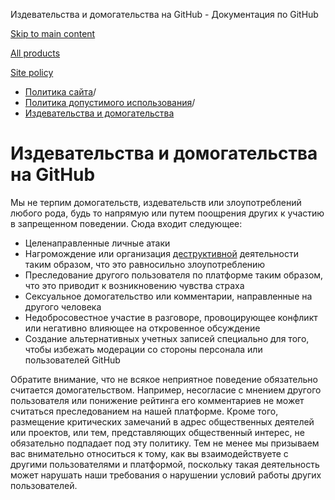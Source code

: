 Издевательства и домогательства на GitHub - Документация по GitHub

[Skip to main content](#main-content)

[All products](/ru)

[Site policy](/site-policy)

* [Политика сайта](/ru/site-policy)/
* [Политика допустимого использования](/ru/site-policy/acceptable-use-policies)/
* [Издевательства и домогательства](/ru/site-policy/acceptable-use-policies/github-bullying-and-harassment)

Издевательства и домогательства на GitHub
==========

Мы не терпим домогательств, издевательств или злоупотреблений любого рода, будь то напрямую или путем поощрения других к участию в запрещенном поведении. Сюда входит следующее:

* Целенаправленные личные атаки
* Нагромождение или организация [деструктивной](/ru/site-policy/acceptable-use-policies/github-disrupting-the-experience-of-other-users) деятельности таким образом, что это равносильно злоупотреблению
* Преследование другого пользователя по платформе таким образом, что это приводит к возникновению чувства страха
* Сексуальное домогательство или комментарии, направленные на другого человека
* Недобросовестное участие в разговоре, провоцирующее конфликт или негативно влияющее на откровенное обсуждение
* Создание альтернативных учетных записей специально для того, чтобы избежать модерации со стороны персонала или пользователей GitHub

Обратите внимание, что не всякое неприятное поведение обязательно считается домогательством. Например, несогласие с мнением другого пользователя или понижение рейтинга его комментариев не может считаться преследованием на нашей платформе. Кроме того, размещение критических замечаний в адрес общественных деятелей или проектов, или тем, представляющих общественный интерес, не обязательно подпадает под эту политику. Тем не менее мы призываем вас внимательно относиться к тому, как вы взаимодействуете с другими пользователями и платформой, поскольку такая деятельность может нарушать наши требования о нарушении условий работы других пользователей.
